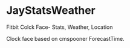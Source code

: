 # JayStatsWeather
Fitbit Colck Face- Stats, Weather, Location

Clock face based on cmspooner ForecastTime.

